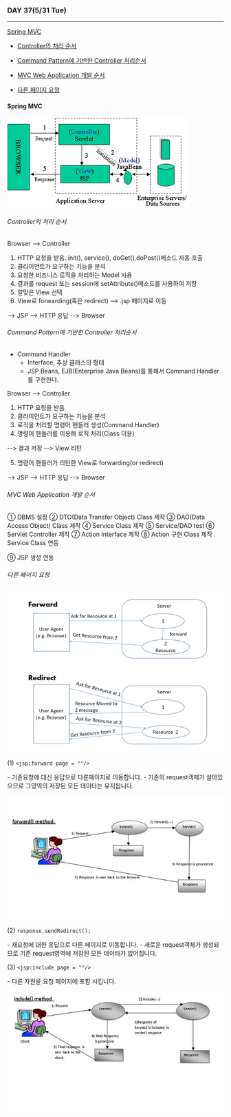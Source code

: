 ### DAY 37(5/31 Tue)

---

[Spring MVC](#spring-mvc)

- [Controller의 처리 순서](#controller의-처리-순서)

- [Command Pattern에 기반한 Controller 처리순서](#command-pattern에-기반한-controller-처리순서)

- [MVC Web Application 개발 순서](#mvc-web-application-개발-순서)
- [다른 페이지 요청](#다른-페이지-요청)

#### Spring MVC

![01_3](TIL_37.assets/01_3.jpg)

###### Controller의 처리 순서

Browser --> Controller

1. HTTP 요청을 받음. init(), service(), doGet(),doPost()메소드 자동 호출
2. 클라이언트가 요구하는 기능을 분석
3. 요청한 비즈니스 로직을 처리하는 Model 사용
4. 결과를 request 또는 session에 setAttribute()메소드를 사용하여 저장
5. 알맞은 View 선택
6. View로 forwarding(혹은 redirect) --> .jsp 페이지로 이동

--> JSP --> HTTP 응답 --> Browser



###### Command Pattern에 기반한 Controller 처리순서

- Command Handler
  - Interface, 추상 클래스의 형태
  - JSP Beans, EJB(Enterprise Java Beans)를 통해서 Command Handler를 구현한다.

Browser --> Controller

1. HTTP 요청을 받음
2. 클라이언트가 요구하는 기능을 분석
3. 로직을 처리할 명령어 핸들러 생성(Command Handler)
4. 명령어 핸들러를 이용해 로직 처리(Class 이용)

--> 결과 저장 --> View 리턴

5. 명령어 핸들러가 리턴한 View로 forwarding(or redirect)

--> JSP --> HTTP 응답 --> Browser



###### MVC Web Application 개발 순서

 ① DBMS 설정 
  ② DTO(Data Transfer Object) Class 제작 
  ③ DAO(Data Access Object) Class 제작 
  ④ Service Class 제작 
  ⑤ Service/DAO test 
  ⑥ Servlet Controller 제작 
  ⑦ Action Interface 제작 
  ⑧ Action 구현 Class 제작 
   . Service Class 연동 

  ⑨ JSP 생성 연동 





###### 다른 페이지 요청

![05_01](TIL_37.assets/05_01.jpg)

(1) `<jsp:forward page = ""/>`

\- 기존요청에 대신 응답으로 다른페이지로 이동합니다.
 \- 기존의 request객체가 살아있으므로 그영역의 저장된 모든 데이타는
  유지됩니다.

![05_02](TIL_37.assets/05_02.jpg)

(2) `response.sendRedirect();`

\-  재요청에 대한 응답으로  다른 페이지로 이동합니다.
 \-  새로운 request객체가 생성되므로  기존 request영역에 저장된 모든 
   데이타가 없어집니다.



(3) `<jsp:include page = ""/>`

\- 다른 자원을 요청 페이지에 포함 시킵니다.

![05_03](TIL_37.assets/05_03.jpg)



